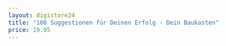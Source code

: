 ```yaml
---
layout: digistore24
title: "100 Suggestionen für Deinen Erfolg - Dein Baukasten"
price: 19.95
---
```

